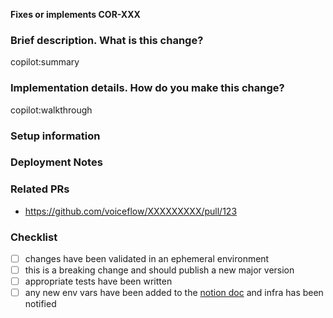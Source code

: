 <!-- You can erase any parts of this template not applicable to your Pull Request. -->

**Fixes or implements COR-XXX**

### Brief description. What is this change?

<!-- Build up some context for your teammates on the changes made here and potential tradeoffs made and/or highlight any topics for discussion -->

copilot:summary

### Implementation details. How do you make this change?

copilot:walkthrough

<!-- Explain the way/approach you follow to make this change more deeply in order to help your teammates to understand much easier this change -->

### Setup information

<!-- Notes regarding local environment. These should note any new configurations, new environment variables, etc. -->

### Deployment Notes

<!-- Notes regarding deployment the contained body of work. These should note any db migrations, etc. -->

### Related PRs

<!-- List related PRs against other branches -->

- https://github.com/voiceflow/XXXXXXXXX/pull/123

### Checklist

- [ ] changes have been validated in an ephemeral environment
- [ ] this is a breaking change and should publish a new major version
- [ ] appropriate tests have been written
- [ ] any new env vars have been added to the [notion doc](https://www.notion.so/voiceflow/Add-Environment-Variables-be1b0136479f45f1adece7995a7adbfb) and infra has been notified
